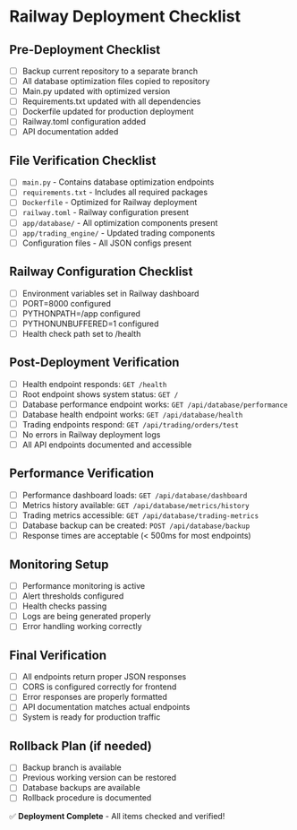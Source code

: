 # Railway Deployment Checklist

## Pre-Deployment Checklist
- [ ] Backup current repository to a separate branch
- [ ] All database optimization files copied to repository
- [ ] Main.py updated with optimized version
- [ ] Requirements.txt updated with all dependencies
- [ ] Dockerfile updated for production deployment
- [ ] Railway.toml configuration added
- [ ] API documentation added

## File Verification Checklist
- [ ] `main.py` - Contains database optimization endpoints
- [ ] `requirements.txt` - Includes all required packages
- [ ] `Dockerfile` - Optimized for Railway deployment
- [ ] `railway.toml` - Railway configuration present
- [ ] `app/database/` - All optimization components present
- [ ] `app/trading_engine/` - Updated trading components
- [ ] Configuration files - All JSON configs present

## Railway Configuration Checklist
- [ ] Environment variables set in Railway dashboard
- [ ] PORT=8000 configured
- [ ] PYTHONPATH=/app configured
- [ ] PYTHONUNBUFFERED=1 configured
- [ ] Health check path set to /health

## Post-Deployment Verification
- [ ] Health endpoint responds: `GET /health`
- [ ] Root endpoint shows system status: `GET /`
- [ ] Database performance endpoint works: `GET /api/database/performance`
- [ ] Database health endpoint works: `GET /api/database/health`
- [ ] Trading endpoints respond: `GET /api/trading/orders/test`
- [ ] No errors in Railway deployment logs
- [ ] All API endpoints documented and accessible

## Performance Verification
- [ ] Performance dashboard loads: `GET /api/database/dashboard`
- [ ] Metrics history available: `GET /api/database/metrics/history`
- [ ] Trading metrics accessible: `GET /api/database/trading-metrics`
- [ ] Database backup can be created: `POST /api/database/backup`
- [ ] Response times are acceptable (< 500ms for most endpoints)

## Monitoring Setup
- [ ] Performance monitoring is active
- [ ] Alert thresholds configured
- [ ] Health checks passing
- [ ] Logs are being generated properly
- [ ] Error handling working correctly

## Final Verification
- [ ] All endpoints return proper JSON responses
- [ ] CORS is configured correctly for frontend
- [ ] Error responses are properly formatted
- [ ] API documentation matches actual endpoints
- [ ] System is ready for production traffic

## Rollback Plan (if needed)
- [ ] Backup branch is available
- [ ] Previous working version can be restored
- [ ] Database backups are available
- [ ] Rollback procedure is documented

✅ **Deployment Complete** - All items checked and verified!
